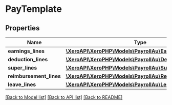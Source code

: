 # PayTemplate

## Properties

 Name                    | Type                                                                              | Description | Notes      
-------------------------|-----------------------------------------------------------------------------------|-------------|------------
 **earnings_lines**      | [**\XeroAPI\XeroPHP\Models\PayrollAu\EarningsLine[]**](EarningsLine.md)           |             | [optional] 
 **deduction_lines**     | [**\XeroAPI\XeroPHP\Models\PayrollAu\DeductionLine[]**](DeductionLine.md)         |             | [optional] 
 **super_lines**         | [**\XeroAPI\XeroPHP\Models\PayrollAu\SuperLine[]**](SuperLine.md)                 |             | [optional] 
 **reimbursement_lines** | [**\XeroAPI\XeroPHP\Models\PayrollAu\ReimbursementLine[]**](ReimbursementLine.md) |             | [optional] 
 **leave_lines**         | [**\XeroAPI\XeroPHP\Models\PayrollAu\LeaveLine[]**](LeaveLine.md)                 |             | [optional] 

[[Back to Model list]](../README.md#documentation-for-models) [[Back to API list]](../README.md#documentation-for-api-endpoints) [[Back to README]](../README.md)


